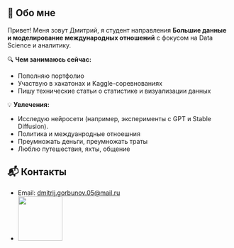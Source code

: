 
## 👋 Обо мне

Привет! Меня зовут Дмитрий, я студент направления **Большие данные и моделирование международных отношений** с фокусом на Data Science и аналитику.

🔍 **Чем занимаюсь сейчас:**
- Пополняю портфолио
- Участвую в хакатонах и Kaggle-соревнованиях
- Пишу технические статьи о статистике и визуализации данных

💡 **Увлечения:**
- Исследую нейросети (например, эксперименты с GPT и Stable Diffusion).
- Политика и междуанродные отноешния
- Преумножать деньги, преумножать траты
- Люблю путешествия, яхты, общение

## 📬 Контакты
- Email: dmitrij.gorbunov.05@mail.ru
- [<img src="https://img.shields.io/badge/Telegram-2CA5E0?logo=telegram&logoColor=white" width="100"/>](https://t.me/laharpe) 
